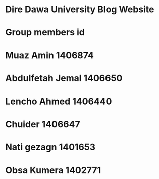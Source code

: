# Dire Dawa University Blog Website

# Group members                 id

# Muaz Amin                     1406874

# Abdulfetah Jemal              1406650 

# Lencho Ahmed                  1406440  

# Chuider                       1406647 

# Nati gezagn                   1401653

# Obsa Kumera                   1402771
